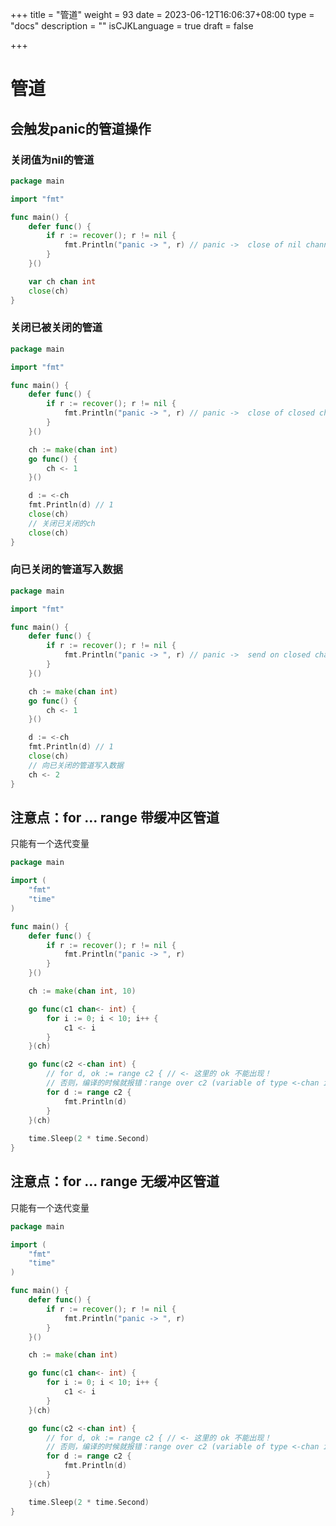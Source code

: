 +++
title = "管道"
weight = 93
date = 2023-06-12T16:06:37+08:00
type = "docs"
description = ""
isCJKLanguage = true
draft = false

+++

# 管道

## 会触发panic的管道操作

### 关闭值为nil的管道

```go
package main

import "fmt"

func main() {
	defer func() {
		if r := recover(); r != nil {
			fmt.Println("panic -> ", r) // panic ->  close of nil channel
		}
	}()

	var ch chan int
	close(ch)
}

```



### 关闭已被关闭的管道

```go
package main

import "fmt"

func main() {
	defer func() {
		if r := recover(); r != nil {
			fmt.Println("panic -> ", r) // panic ->  close of closed channel
		}
	}()

	ch := make(chan int)
	go func() {
		ch <- 1
	}()

	d := <-ch
	fmt.Println(d) // 1
	close(ch)
	// 关闭已关闭的ch
	close(ch)
}
```



### 向已关闭的管道写入数据

```go
package main

import "fmt"

func main() {
	defer func() {
		if r := recover(); r != nil {
			fmt.Println("panic -> ", r) // panic ->  send on closed channel
		}
	}()

	ch := make(chan int)
	go func() {
		ch <- 1
	}()

	d := <-ch
	fmt.Println(d) // 1
	close(ch)
	// 向已关闭的管道写入数据
	ch <- 2
}

```



## 注意点：for ... range 带缓冲区管道

只能有一个迭代变量

```go
package main

import (
	"fmt"
	"time"
)

func main() {
	defer func() {
		if r := recover(); r != nil {
			fmt.Println("panic -> ", r)
		}
	}()

	ch := make(chan int, 10)

	go func(c1 chan<- int) {
		for i := 0; i < 10; i++ {
			c1 <- i
		}
	}(ch)

	go func(c2 <-chan int) {
		// for d, ok := range c2 { // <- 这里的 ok 不能出现！
        // 否则，编译的时候就报错：range over c2 (variable of type <-chan int) permits only one iteration variable
		for d := range c2 {
			fmt.Println(d)
		}
	}(ch)
	
	time.Sleep(2 * time.Second)
}

```



## 注意点：for ... range 无缓冲区管道

只能有一个迭代变量

```go
package main

import (
	"fmt"
	"time"
)

func main() {
	defer func() {
		if r := recover(); r != nil {
			fmt.Println("panic -> ", r)
		}
	}()

	ch := make(chan int)

	go func(c1 chan<- int) {
		for i := 0; i < 10; i++ {
			c1 <- i
		}
	}(ch)

	go func(c2 <-chan int) {
		// for d, ok := range c2 { // <- 这里的 ok 不能出现！
        // 否则，编译的时候就报错：range over c2 (variable of type <-chan int) permits only one iteration variable
		for d := range c2 {
			fmt.Println(d)
		}
	}(ch)

	time.Sleep(2 * time.Second)
}

```


